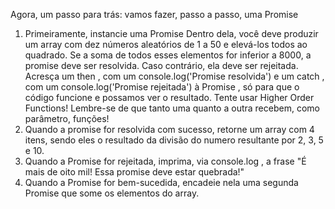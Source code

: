 Agora, um passo para trás: vamos fazer, passo a passo, uma Promise
1) Primeiramente, instancie uma Promise
Dentro dela, você deve produzir um array com dez números aleatórios de 1 a 50 e elevá-los todos ao quadrado.
Se a soma de todos esses elementos for inferior a 8000, a promise deve ser resolvida. Caso contrário, ela deve ser rejeitada. Acresça um then , com um console.log('Promise resolvida') e um catch , com um console.log('Promise rejeitada') à Promise , só para que o código funcione e possamos ver o resultado.
Tente usar Higher Order Functions! Lembre-se de que tanto uma quanto a outra recebem, como parâmetro, funções!
2) Quando a promise for resolvida com sucesso, retorne um array com 4 itens, sendo eles o resultado da divisão do numero resultante por 2, 3, 5 e 10.
3) Quando a Promise for rejeitada, imprima, via console.log , a frase "É mais de oito mil! Essa promise deve estar quebrada!"
4) Quando a Promise for bem-sucedida, encadeie nela uma segunda Promise que some os elementos do array.